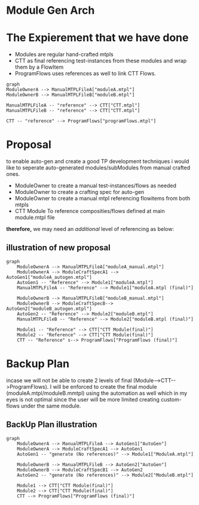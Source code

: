 # Module Gen Arch

# The Expierement that we have done
* Modules are regular hand-crafted mtpls
* CTT as final referencing test-instances from these modules and wrap them by a FlowItem
* ProgramFlows uses references as well to link CTT Flows.

```mermaid
graph
ModuleOwnerA --> ManualMTPLFileA["moduleA.mtpl"]
ModuleOwnerB --> ManualMTPLFileB["moduleB.mtpl"]

ManualMTPLFileA -- "reference" --> CTT["CTT.mtpl"]
ManualMTPLFileB -- "reference" --> CTT["CTT.mtpl"]

CTT -- "reference" --> ProgramFlows["programFlows.mtpl"]
```
# Proposal

to enable auto-gen and create a good TP development techniques i would like to seperate auto-generated 
modules/subModules from manual crafted ones.
* ModuleOwner to create a manual test-instances/flows as needed
* ModuleOwner to create a crafting spec for auto-gen
* ModuleOwner to create a manual mtpl referencing flowitems from both mtpls
* CTT Module To reference composities/flows defined at main module.mtpl file 

**therefore,** we may need an _additional_ level of referencing as below:

## illustration of new proposal


```mermaid
graph
    ModuleOwnerA --> ManualMTPLFileA["moduleA_manual.mtpl"]
    ModuleOwnerA --> ModuleCraftSpecA1 --> AutoGen1["moduleA_autogen.mtpl"]
    AutoGen1 -- "Reference" --> Module1["moduleA.mtpl"]
    ManualMTPLFileA -- "Reference" --> Module1["moduleA.mtpl (final)"]

    ModuleOwnerB --> ManualMTPLFileB["moduleB_manual.mtpl"]
    ModuleOwnerB --> ModuleCraftSpecB--> AutoGen2["moduleB_autogen.mtpl"]
    AutoGen2 -- "Reference" --> Module2["moduleB.mtpl"]
    ManualMTPLFileB -- "Reference" --> Module2["moduleB.mtpl (final)"]
    
    Module1 -- "Reference" --> CTT["CTT Module(final)"]
    Module2 -- "Reference" --> CTT["CTT Module(final)"]
    CTT -- "Reference" s--> ProgramFlows["ProgramFlows (final)"]
 ```

# Backup Plan
incase we will not be able to create 2 levels of final (Module-->CTT-->ProgramFlows).
I will be enforced to create the final module (moduleA.mtpl/moduleB.mmtpl) using the automation as well
which in my eyes is not optimal since the user will be more limited creating custom-flows under the same module. 

## BackUp Plan illustration 
```mermaid
graph
    ModuleOwnerA --> ManualMTPLFileA --> AutoGen1["AutoGen"]
    ModuleOwnerA --> ModuleCraftSpecA1 --> AutoGen1
    AutoGen1 -- "generate (No references)" --> Module1["ModuleA.mtpl"]

    ModuleOwnerB --> ManualMTPLFileB --> AutoGen2["AutoGen"]
    ModuleOwnerB --> ModuleCraftSpecB1 --> AutoGen2
    AutoGen2 -- "generate (No references)" --> Module2["ModuleB.mtpl"]
    
    Module1 --> CTT["CTT Module(final)"]
    Module2 --> CTT["CTT Module(final)"]
    CTT --> ProgramFlows["ProgramFlows (final)"]
```